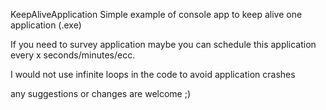 KeepAliveApplication
Simple example of console app to keep alive one application (.exe)

If you need to survey application maybe you can schedule this application every x seconds/minutes/ecc.

I would not use infinite loops in the code to avoid application crashes

any suggestions or changes are welcome ;)
